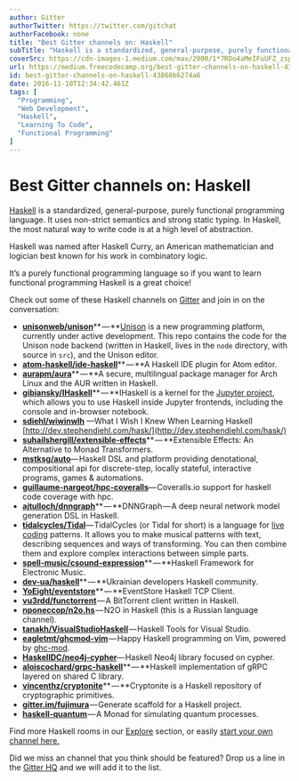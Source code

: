 ```yaml
---
author: Gitter
authorTwitter: https://twitter.com/gitchat
authorFacebook: none
title: "Best Gitter channels on: Haskell"
subTitle: "Haskell is a standardized, general-purpose, purely functional programming language. It uses non-strict semantics and strong static typing..."
coverSrc: https://cdn-images-1.medium.com/max/2000/1*7RDo4aMeIFuUFZ_zspkFLg.png
url: https://medium.freecodecamp.org/best-gitter-channels-on-haskell-43860b6274a6
id: best-gitter-channels-on-haskell-43860b6274a6
date: 2016-11-10T12:34:42.461Z
tags: [
  "Programming",
  "Web Development",
  "Haskell",
  "Learning To Code",
  "Functional Programming"
]
---
```

# Best Gitter channels on: Haskell

[Haskell](https://www.haskell.org/) is a standardized, general-purpose, purely functional programming language. It uses non-strict semantics and strong static typing. In Haskell, the most natural way to write code is at a high level of abstraction.

Haskell was named after Haskell Curry, an American mathematician and logician best known for his work in combinatory logic.

It’s a purely functional programming language so if you want to learn functional programming Haskell is a great choice!

Check out some of these Haskell channels on [Gitter](http://gitter.im) and join in on the conversation:

*   [**unisonweb/unison**](https://gitter.im/unisonweb/unison?source=explore)** — **[Unison](http://unisonweb.org/) is a new programming platform, currently under active development. This repo contains the code for the Unison node backend (written in Haskell, lives in the `node` directory, with source in `src`), and the Unison editor.
*   [**atom-haskell/ide-haskell**](https://gitter.im/atom-haskell/ide-haskell?source=explore)** — **A Haskell IDE plugin for Atom editor.
*   [**aurapm/aura**](https://gitter.im/aurapm/aura?source=explore)** — **A secure, multilingual package manager for Arch Linux and the AUR written in Haskell.
*   [**gibiansky/IHaskell**](https://gitter.im/gibiansky/IHaskell?source=explore)** — **IHaskell is a kernel for the [Jupyter project](http://ipython.org/), which allows you to use Haskell inside Jupyter frontends, including the console and in-browser notebook.
*   [**sdiehl/wiwinwlh**](https://gitter.im/sdiehl/wiwinwlh?source=explore) —What I Wish I Knew When Learning Haskell [http://dev.stephendiehl.com/hask/](http://dev.stephendiehl.com/hask/)
*   [**suhailshergill/extensible-effects**](https://gitter.im/suhailshergill/extensible-effects?source=explore)** — **Extensible Effects: An Alternative to Monad Transformers.
*   [**mstksg/auto**](https://gitter.im/mstksg/auto?source=explore)— Haskell DSL and platform providing denotational, compositional api for discrete-step, locally stateful, interactive programs, games & automations.
*   [**guillaume-nargeot/hpc-coveralls**](https://gitter.im/guillaume-nargeot/hpc-coveralls?source=explore)— Coveralls.io support for haskell code coverage with hpc.
*   [**ajtulloch/dnngraph**](https://gitter.im/ajtulloch/dnngraph?source=explore)** — **DNNGraph — A deep neural network model generation DSL in Haskell.
*   [**tidalcycles/Tidal**](https://gitter.im/tidalcycles/Tidal?source=explore)— TidalCycles (or Tidal for short) is a language for [live coding](http://toplap.org/) patterns. It allows you to make musical patterns with text, describing sequences and ways of transforming. You can then combine them and explore complex interactions between simple parts.
*   [**spell-music/csound-expression**](https://gitter.im/spell-music/csound-expression?source=explore)** — **Haskell Framework for Electronic Music.
*   [**dev-ua/haskell**](https://gitter.im/dev-ua/haskell)** — **Ukrainian developers Haskell community.
*   [**YoEight/eventstore**](https://gitter.im/YoEight/eventstore?source=explore)** — **EventStore Haskell TCP Client.
*   [**vu3rdd/functorrent**](https://gitter.im/vu3rdd/functorrent?source=explore) — A BitTorrent client written in Haskell.
*   [**nponeccop/n2o.hs**](https://gitter.im/nponeccop/n2o.hs?source=explore) — N2O in Haskell (this is a Russian language channel).
*   [**tanakh/VisualStudioHaskell**](https://gitter.im/tanakh/VisualStudioHaskell?source=explore) — Haskell Tools for Visual Studio.
*   [**eagletmt/ghcmod-vim**](https://gitter.im/eagletmt/ghcmod-vim?source=explore) — Happy Haskell programming on Vim, powered by [ghc-mod](https://github.com/kazu-yamamoto/ghc-mod).
*   [**HaskellDC/neo4j-cypher**](https://gitter.im/HaskellDC/neo4j-cypher?source=explore)— Haskell Neo4j library focused on cypher.
*   [**aloiscochard/grpc-haskell**](https://gitter.im/aloiscochard/grpc-haskell?source=explore)** — **Haskell implementation of gRPC layered on shared C library.
*   [**vincenthz/cryptonite**](https://gitter.im/vincenthz/cryptonite?source=explore)** — **Cryptonite is a Haskell repository of cryptographic primitives.
*   [**gitter.im/fujimura**](https://gitter.im/fujimura/hi?source=explore) — Generate scaffold for a Haskell project.
*   [**haskell-quantum**](https://gitter.im/ibab/haskell-quantum?source=explore) — A Monad for simulating quantum processes.

Find more Haskell rooms in our [Explore](https://gitter.im/home/explore/tags/haskell) section, or easily [start your own channel here.](https://gitter.im/home#createroom)

Did we miss an channel that you think should be featured? Drop us a line in the [Gitter HQ](https://gitter.im/gitterHQ/gitter) and we will add it to the list.









